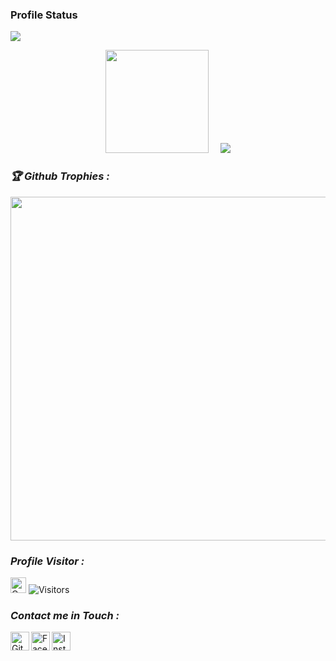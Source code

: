 <!-- Github README -->
<h3>Profile Status </h3>

<img align="center" src="https://metrics.lecoq.io/Demon-Cyber-404">
<p align="center"><a href="https://github.com/Demon-Cyber-404">
<img height="165" src="https://github-readme-stats.vercel.app/api?username=Demon-Cyber-404&show_icons=true&include_all_commits=true&theme=react&cache_seconds=3200&hide_border=true" /></a>
&nbsp;&nbsp;&nbsp;
<a href="https://github.com/Demon-Cyber-404"><img src="https://github-readme-stats.vercel.app/api/top-langs/?username=Demon-Cyber-404&layout=compact&theme=react&hide_border=true" />
</a></p>

<h3><b><i>🏆 Github Trophies :</i></b></h3>
<a href="https://github.com/Demon-Cyber-404"><img width=550 src="https://github-profile-trophy.vercel.app/?username=Demon-Cyber-404&theme=dracula&no-frame=true&title=Followers,Stars,Commit,Repository,Issues"/></a>

<h3><b><i> Profile Visitor :</i></b></h3>
<a href="https://github.com/Demon-Cyber-404"><img height="25" title="Counter" src="https://komarev.com/ghpvc/?username=Demon-Cyber-404&color=blueviolet&style=flat-square"></a>
<img src="https://profile-counter.glitch.me/Demon-Cyber-404/count.svg" alt="Visitors">

<h3><b><i> Contact me in Touch :</i></b></h3>
<a href="https://github.com/Demon-Cyber-404"><img align="left" title="Github" alt="Github" width="30px" src="https://cdn.jsdelivr.net/npm/simple-icons@3.0.1/icons/github.svg" /></a>
<a href="https://fb.com/Oopss.error"><img align="left" title="Facebook" alt="Facebook" width="30px" src="https://raw.githubusercontent.com/rahuldkjain/github-profile-readme-generator/master/src/images/icons/Social/facebook.svg" /></a>
<a href="https://www.instagram.com/mumit_islam"><img align="left" title="Instagram" alt="Instagram" width="30px" src="https://raw.githubusercontent.com/rahuldkjain/github-profile-readme-generator/master/src/images/icons/Social/instagram.svg" /></a>
